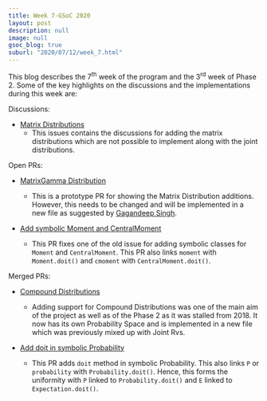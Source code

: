 ```yaml
---
title: Week 7-GSoC 2020
layout: post
description: null
image: null
gsoc_blog: true
suburl: "2020/07/12/week_7.html"
---
```


This blog describes the 7<sup>th</sup> week of the program and the 3<sup>rd</sup> week of Phase 2. Some of the key highlights on the discussions and the implementations during this week are:

Discussions:

* [Matrix Distributions](https://github.com/sympy/sympy/issues/19723)
  * This issues contains the discussions for adding the matrix distributions which are not possible to implement along with the joint distributions.

Open PRs:

* [MatrixGamma Distribution](https://github.com/sympy/sympy/pull/19734)
  * This is a prototype PR for showing the Matrix Distribution additions. However, this needs to be changed and will be implemented in a new file as suggested by [Gagandeep Singh](https://github.com/czgdp1807).

* [Add symbolic Moment and CentralMoment](https://github.com/sympy/sympy/pull/19724)
  * This PR fixes one of the old issue for adding symbolic classes for `Moment` and `CentralMoment`. This PR also links `moment` with `Moment.doit()` and `cmoment` with `CentralMoment.doit()`.

Merged PRs:

* [Compound Distributions](https://github.com/sympy/sympy/pull/19648)
  * Adding support for Compound Distributions was one of the main aim of the project as well as of the Phase 2 as it was stalled from 2018. It now has its own Probability Space and is implemented in a new file which was previously mixed up with Joint Rvs.

* [Add doit in symbolic Probability](https://github.com/sympy/sympy/pull/19696)
  * This PR adds `doit` method in symbolic Probability. This also links `P` or `probability` with `Probability.doit()`. Hence, this forms the uniformity with `P` linked to `Probability.doit()` and `E` linked to `Expectation.doit()`.
